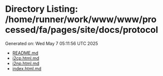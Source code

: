# Directory Listing: /home/runner/work/www/www/processed/fa/pages/site/docs/protocol
Generated on: Wed May  7 05:11:56 UTC 2025

- [README.md](README.md)
- [i2cp.html.md](i2cp.html.md)
- [i2np.html.md](i2np.html.md)
- [index.html.md](index.html.md)
